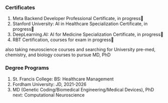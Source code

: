 
<h3> Certificates </h3>

1. Meta Backend Developer Professional Certificate, in progress📍
2. Stanford University: AI in Healthcare Specialization Certificate, in progress📍
3. DeepLearning.AI: AI for Medicine Specialization Certificate, in progress📍
4. RBT Certification, courses for exam in progress📍

also taking neuroscience courses and searching for University pre-med, chemistry, and biology courses to pursue MD, PhD

<h3> Degree Programs </h3>

1. St. Francis College: BS: Healthcare Management
2. Fordham University: JD, 2021-2026
3. MD (Genetic Coding/Biomedical Engineering/Medical Devices), PhD next: Computational Neuroscience
